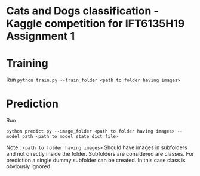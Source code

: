 # Cats and Dogs classification - Kaggle competition for IFT6135H19 Assignment 1

# Training
Run `python train.py --train_folder <path to folder having images>`

# Prediction
Run
```
python predict.py --image_folder <path to folder having images> --model_path <path to model state_dict file>
```
Note : `<path to folder having images>` Should have images in subfolders and not directly inside the folder. Subfolders are considered are classes.
For prediction a single dummy subfolder can be created. In this case class is obviously ignored.